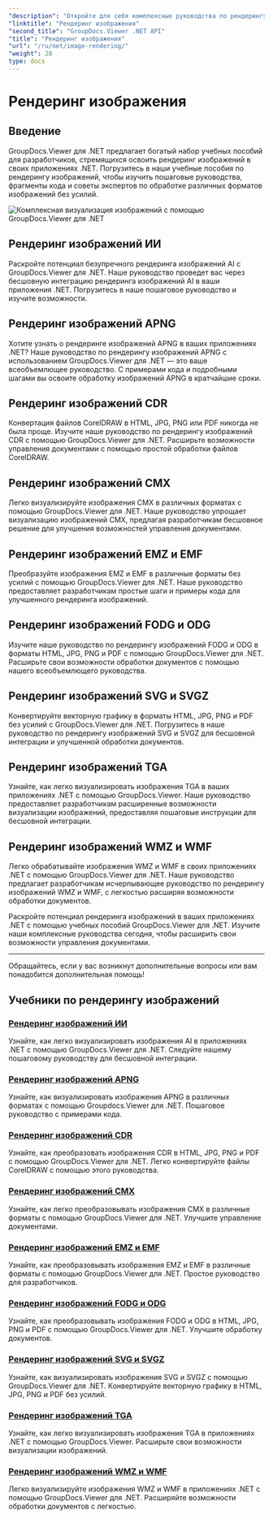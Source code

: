 ```yaml
---
"description": "Откройте для себя комплексные руководства по рендерингу различных форматов изображений с помощью GroupDocs.Viewer для .NET. От AI до WMF, изучите примеры бесшовной интеграции и кодирования."
"linktitle": "Рендеринг изображения"
"second_title": "GroupDocs.Viewer .NET API"
"title": "Рендеринг изображения"
"url": "/ru/net/image-rendering/"
"weight": 28
type: docs
---
```

# Рендеринг изображения


## Введение

GroupDocs.Viewer для .NET предлагает богатый набор учебных пособий для разработчиков, стремящихся освоить рендеринг изображений в своих приложениях .NET. Погрузитесь в наши учебные пособия по рендерингу изображений, чтобы изучить пошаговые руководства, фрагменты кода и советы экспертов по обработке различных форматов изображений без усилий.

![Комплексная визуализация изображений с помощью GroupDocs.Viewer для .NET](/viewer/image-rendering/image.png)

## Рендеринг изображений ИИ
Раскройте потенциал безупречного рендеринга изображений AI с GroupDocs.Viewer для .NET. Наше руководство проведет вас через бесшовную интеграцию рендеринга изображений AI в ваши приложения .NET. Погрузитесь в наше пошаговое руководство и изучите возможности.

## Рендеринг изображений APNG
Хотите узнать о рендеринге изображений APNG в ваших приложениях .NET? Наше руководство по рендерингу изображений APNG с использованием GroupDocs.Viewer для .NET — это ваше всеобъемлющее руководство. С примерами кода и подробными шагами вы освоите обработку изображений APNG в кратчайшие сроки.

## Рендеринг изображений CDR
Конвертация файлов CorelDRAW в HTML, JPG, PNG или PDF никогда не была проще. Изучите наше руководство по рендерингу изображений CDR с помощью GroupDocs.Viewer для .NET. Расширьте возможности управления документами с помощью простой обработки файлов CorelDRAW.

## Рендеринг изображений CMX
Легко визуализируйте изображения CMX в различных форматах с помощью GroupDocs.Viewer для .NET. Наше руководство упрощает визуализацию изображений CMX, предлагая разработчикам бесшовное решение для улучшения возможностей управления документами.

## Рендеринг изображений EMZ и EMF
Преобразуйте изображения EMZ и EMF в различные форматы без усилий с помощью GroupDocs.Viewer для .NET. Наше руководство предоставляет разработчикам простые шаги и примеры кода для улучшенного рендеринга изображений.

## Рендеринг изображений FODG и ODG
Изучите наше руководство по рендерингу изображений FODG и ODG в форматы HTML, JPG, PNG и PDF с помощью GroupDocs.Viewer для .NET. Расширьте свои возможности обработки документов с помощью нашего всеобъемлющего руководства.

## Рендеринг изображений SVG и SVGZ
Конвертируйте векторную графику в форматы HTML, JPG, PNG и PDF без усилий с GroupDocs.Viewer для .NET. Погрузитесь в наше руководство по рендерингу изображений SVG и SVGZ для бесшовной интеграции и улучшенной обработки документов.

## Рендеринг изображений TGA
Узнайте, как легко визуализировать изображения TGA в ваших приложениях .NET с помощью GroupDocs.Viewer. Наше руководство предоставляет разработчикам расширенные возможности визуализации изображений, предоставляя пошаговые инструкции для бесшовной интеграции.

## Рендеринг изображений WMZ и WMF
Легко обрабатывайте изображения WMZ и WMF в своих приложениях .NET с помощью GroupDocs.Viewer для .NET. Наше руководство предлагает разработчикам исчерпывающее руководство по рендерингу изображений WMZ и WMF, с легкостью расширяя возможности обработки документов.

Раскройте потенциал рендеринга изображений в ваших приложениях .NET с помощью учебных пособий GroupDocs.Viewer для .NET. Изучите наши комплексные руководства сегодня, чтобы расширить свои возможности управления документами.

---

Обращайтесь, если у вас возникнут дополнительные вопросы или вам понадобится дополнительная помощь!
## Учебники по рендерингу изображений
### [Рендеринг изображений ИИ](./render-ai-images/)
Узнайте, как легко визуализировать изображения AI в приложениях .NET с помощью GroupDocs.Viewer для .NET. Следуйте нашему пошаговому руководству для бесшовной интеграции.
### [Рендеринг изображений APNG](./render-apng-images/)
Узнайте, как визуализировать изображения APNG в различных форматах с помощью Groupdocs.Viewer для .NET. Пошаговое руководство с примерами кода.
### [Рендеринг изображений CDR](./render-cdr-images/)
Узнайте, как преобразовать изображения CDR в HTML, JPG, PNG и PDF с помощью GroupDocs.Viewer для .NET. Легко конвертируйте файлы CorelDRAW с помощью этого руководства.
### [Рендеринг изображений CMX](./render-cmx-images/)
Узнайте, как легко преобразовывать изображения CMX в различные форматы с помощью GroupDocs.Viewer для .NET. Улучшите управление документами.
### [Рендеринг изображений EMZ и EMF](./render-emz-emf-images/)
Узнайте, как преобразовывать изображения EMZ и EMF в различные форматы с помощью GroupDocs.Viewer для .NET. Простое руководство для разработчиков.
### [Рендеринг изображений FODG и ODG](./render-fodg-odg-images/)
Узнайте, как преобразовывать изображения FODG и ODG в HTML, JPG, PNG и PDF с помощью GroupDocs.Viewer для .NET. Улучшите обработку документов.
### [Рендеринг изображений SVG и SVGZ](./render-svg-svgz-images/)
Узнайте, как визуализировать изображения SVG и SVGZ с помощью GroupDocs.Viewer для .NET. Конвертируйте векторную графику в HTML, JPG, PNG и PDF без усилий.
### [Рендеринг изображений TGA](./render-tga-images/)
Узнайте, как легко визуализировать изображения TGA в приложениях .NET с помощью GroupDocs.Viewer. Расширьте свои возможности визуализации изображений.
### [Рендеринг изображений WMZ и WMF](./render-wmz-wmf-images/)
Легко визуализируйте изображения WMZ и WMF в приложениях .NET с помощью GroupDocs.Viewer для .NET. Расширяйте возможности обработки документов с легкостью.